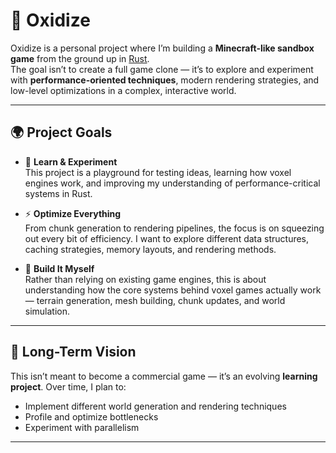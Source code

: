 # 🧱 Oxidize

Oxidize is a personal project where I’m building a **Minecraft-like sandbox game** from the ground up in [Rust](https://www.rust-lang.org/).  
The goal isn’t to create a full game clone — it’s to explore and experiment with **performance-oriented techniques**, modern rendering strategies, and low-level optimizations in a complex, interactive world.

---

## 🌍 Project Goals

- 🧠 **Learn & Experiment**  
  This project is a playground for testing ideas, learning how voxel engines work, and improving my understanding of performance-critical systems in Rust.

- ⚡ **Optimize Everything**  
  From chunk generation to rendering pipelines, the focus is on squeezing out every bit of efficiency. I want to explore different data structures, caching strategies, memory layouts, and rendering methods.

- 🧱 **Build It Myself**  
  Rather than relying on existing game engines, this is about understanding how the core systems behind voxel games actually work — terrain generation, mesh building, chunk updates, and world simulation.

---

## 🚀 Long-Term Vision

This isn’t meant to become a commercial game — it’s an evolving **learning project**. Over time, I plan to:

- Implement different world generation and rendering techniques  
- Profile and optimize bottlenecks  
- Experiment with parallelism

---